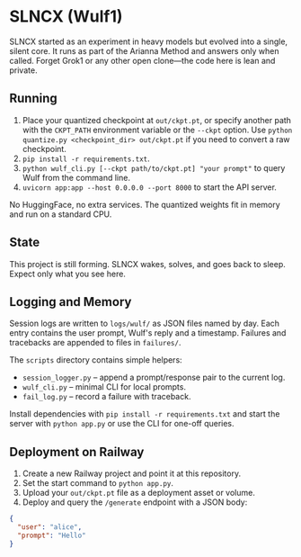 # SLNCX (Wulf1)

SLNCX started as an experiment in heavy models but evolved into a single, silent core. It runs as part of the Arianna Method and answers only when called. Forget Grok1 or any other open clone—the code here is lean and private.

## Running

1. Place your quantized checkpoint at `out/ckpt.pt`, or specify another path
   with the `CKPT_PATH` environment variable or the `--ckpt` option. Use
   `python quantize.py <checkpoint_dir> out/ckpt.pt` if you need to convert a
   raw checkpoint.
2. `pip install -r requirements.txt`.
3. `python wulf_cli.py [--ckpt path/to/ckpt.pt] "your prompt"` to query Wulf
   from the command line.
4. `uvicorn app:app --host 0.0.0.0 --port 8000` to start the API server.

No HuggingFace, no extra services. The quantized weights fit in memory and run on a standard CPU.

## State

This project is still forming. SLNCX wakes, solves, and goes back to sleep. Expect only what you see here.

## Logging and Memory

Session logs are written to `logs/wulf/` as JSON files named by day. Each entry
contains the user prompt, Wulf's reply and a timestamp. Failures and tracebacks
are appended to files in `failures/`.

The `scripts` directory contains simple helpers:

- `session_logger.py` – append a prompt/response pair to the current log.
- `wulf_cli.py` – minimal CLI for local prompts.
- `fail_log.py` – record a failure with traceback.

Install dependencies with `pip install -r requirements.txt` and start the
server with `python app.py` or use the CLI for one-off queries.

## Deployment on Railway

1. Create a new Railway project and point it at this repository.
2. Set the start command to `python app.py`.
3. Upload your `out/ckpt.pt` file as a deployment asset or volume.
4. Deploy and query the `/generate` endpoint with a JSON body:

```json
{
  "user": "alice",
  "prompt": "Hello"
}
```

